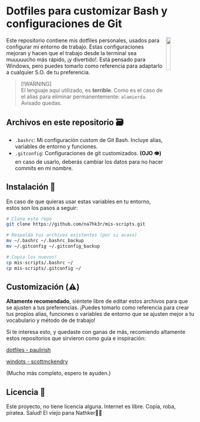 
# Dotfiles para customizar Bash y configuraciones de Git

<img src="https://www.smcurbelo.com/assets/logo_sword-BoM_bXo2.png" width="15%" height="auto" align="right">

Este repositorio contiene mis dotfiles personales, usados para configurar mi entorno de trabajo. Estas configuraciones mejoran y hacen que el trabajo desde la terminal sea muuuuucho más rápido, ¡y divertido!.
Está pensado para Windows, pero puedes tomarlo como referencia para adaptarlo a cualquier S.O. de tu preferencia.

> [!WARNING]\
> El lenguaje aquí utilizado, es __**terrible**__. Como es el caso de el alias para eliminar permanentemente: `alamierda`. Avisado quedas.


## Archivos en este repositorio 🗃️

- `.bashrc`: Mi configuración custom de Git Bash. Incluye alias, variables de entorno y funciones.
- `.gitconfig`: Configuraciones de git customizados. **(OJO 👁️)** en caso de usarlo, deberás cambiar los datos para no hacer commits en mi nombre.

## Instalación 🔧

En caso de que quieras usar estas variables en tu entorno, estos son los pasos a seguir:

```bash
# Clona este repo
git clone https://github.com/na7hk3r/mis-scripts.git

# Respalda tus archivos existentes (por si acaso)
mv ~/.bashrc ~/.bashrc_backup
mv ~/.gitconfig ~/.gitconfig_backup

# Copia los nuevos!
cp mis-scripts/.bashrc ~/
cp mis-scripts/.gitconfig ~/
```

## Customización (⚠️)

**Altamente recomendado**, siéntete libre de editar estos archivos para que se ajusten a tus preferencias. ¡Puedes tomarlo como referencia para crear tus propios alias, funciones o variables de entorno que se ajusten mejor a tu vocabulario y método de de trabajo!

Si te interesa esto, y quedaste con ganas de más, recomiendo altamente estos repositorios que sirvieron como guía e inspiración:

[dotfiles - paulirish](https://github.com/paulirish/dotfiles)

[windots - scottmckendry](https://github.com/scottmckendry/Windots)

(Mucho más completo, espero te ayuden.)


## Licencia 🪬

Este proyecto, no tiene licencia alguna. Internet es libre. Copia, roba, piratea. Salud! El viejo pana Nathker🏴‍☠️

